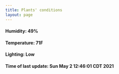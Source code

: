 ```yaml
---
title: Plants' conditions
layout: page
---
```



#### Humidity: 49%
#### Temperature: 71F
#### Lighting: Low
#### Time of last update: Sun May  2 12:46:01 CDT 2021
